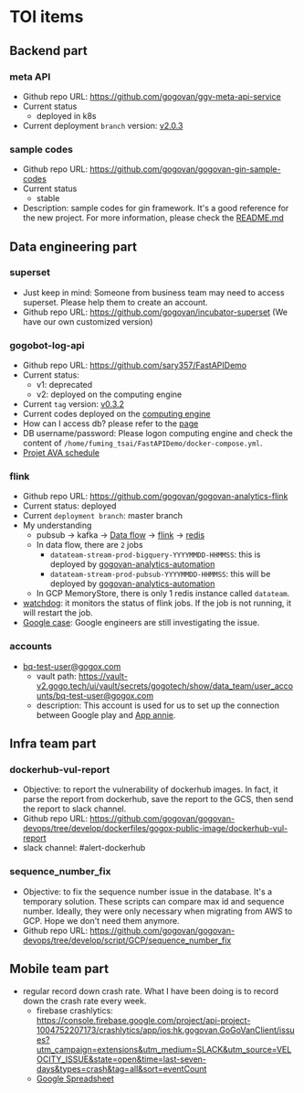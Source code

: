 # TOI items
## Backend part
### meta API
- Github repo URL: https://github.com/gogovan/ggv-meta-api-service
- Current status
  - deployed in k8s
- Current deployment `branch` version: [v2.0.3](https://github.com/gogovan/ggv-meta-api-service/tree/release/v2.0.3)

### sample codes
- Github repo URL: https://github.com/gogovan/gogovan-gin-sample-codes
- Current status
  - stable
- Description: sample codes for gin framework. It's a good reference for the new project. For more information, please check the [README.md](https://github.com/gogovan/gogovan-gin-sample-codes/blob/main/README.md)

## Data engineering part
### superset
- Just keep in mind: Someone from business team may need to access superset. Please help them to create an account.
- Github repo URL: https://github.com/gogovan/incubator-superset (We have our own customized version)

### gogobot-log-api
- Github repo URL: https://github.com/sary357/FastAPIDemo
- Current status:
  - v1: deprecated
  - v2: deployed on the computing engine
- Current `tag` version: [v0.3.2](https://github.com/sary357/FastAPIDemo/releases/tag/v0.3.2)
- Current codes deployed on the [computing engine](https://console.cloud.google.com/compute/instancesDetail/zones/asia-east1-a/instances/gogobot-log-api?project=gogox-data-science-non-prod)
- How can I access db? please refer to the [page](https://www.notion.so/Access-gogobot-log-db-only-for-GoGoBot-CS-plan-B-6f1b38ea492a491cbf27b676e66be5ed)
- DB username/password: Please logon computing engine and check the content of `/home/fuming_tsai/FastAPIDemo/docker-compose.yml`.
- [Projet AVA schedule](https://docs.google.com/spreadsheets/d/1TUkFm_ZDR2k1vKFC8rxsqYSQf2sNAHC1YHmXP8qAy5Y/edit#gid=0)

### flink
- Github repo URL: https://github.com/gogovan/gogovan-analytics-flink
- Current status: deployed
- Current `deployment branch`: master branch
- My understanding
  - pubsub -> kafka -> [Data flow](https://console.cloud.google.com/dataflow/jobs?referrer=search&project=gogox-data-science-non-prod) -> [flink](https://github.com/gogovan/gogovan-analytics-flink) -> [redis](https://console.cloud.google.com/memorystore/redis/locations/us-central1/instances/datateam/details/overview?project=gogox-data-science-non-prod)
  - In data flow, there are `2` jobs
    - `datateam-stream-prod-bigquery-YYYYMMDD-HHMMSS`: this is deployed by [gogovan-analytics-automation](https://github.com/gogovan/gogovan-analytics-automation/tree/master/dataflow)
    - `datateam-stream-prod-pubsub-YYYYMMDD-HHMMSS`: this will be deployed by [gogovan-analytics-automation](https://github.com/gogovan/gogovan-analytics-automation/tree/master/dataflow)
  - In GCP MemoryStore, there is only 1 redis instance called `datateam`.
- [watchdog](https://github.com/gogovan/gogovan-analytics-flink/tree/master/watchdog): it monitors the status of flink jobs. If the job is not running, it will restart the job.
- [Google case](https://console.cloud.google.com/support/cases/detail/v2/48878269?project=gogox-data-science-non-prod): Google engineers are still investigating the issue. 

### accounts
- bq-test-user@gogox.com
  - vault path: https://vault-v2.gogo.tech/ui/vault/secrets/gogotech/show/data_team/user_accounts/bq-test-user@gogox.com
  - description: This account is used for us to set up the connection between Google play and [App annie](https://www.data.ai/account/login). 



## Infra team part
### dockerhub-vul-report
- Objective: to report the vulnerability of dockerhub images. In fact, it parse the report from dockerhub, save the report to the GCS, then send the report to slack channel.
- Github repo URL: https://github.com/gogovan/gogovan-devops/tree/develop/dockerfiles/gogox-public-image/dockerhub-vul-report
- slack channel: #alert-dockerhub

### sequence_number_fix
- Objective: to fix the sequence number issue in the database. It's a temporary solution. These scripts can compare max id and sequence number. Ideally, they were only necessary when migrating from AWS to GCP. Hope we don't need them anymore.
- Github repo URL: https://github.com/gogovan/gogovan-devops/tree/develop/script/GCP/sequence_number_fix

## Mobile team part
- regular record down crash rate. What I have been doing is to record down the crash rate every week. 
  - firebase crashlytics: https://console.firebase.google.com/project/api-project-1004752207173/crashlytics/app/ios:hk.gogovan.GoGoVanClient/issues?utm_campaign=extensions&utm_medium=SLACK&utm_source=VELOCITY_ISSUE&state=open&time=last-seven-days&types=crash&tag=all&sort=eventCount
  - [Google Spreadsheet](https://docs.google.com/spreadsheets/d/1ErbjelUmC6C8Nlo-Sxep4NH7GmJsT_E752fZiI5s5Qo/edit#gid=1294344438)